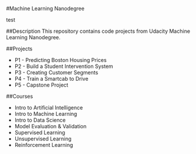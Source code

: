 #Machine Learning Nanodegree

test

##Description
This repository contains code projects from Udacity Machine Learning Nanodegree.

##Projects
- P1 - Predicting Boston Housing Prices
- P2 - Build a Student Intervention System
- P3 - Creating Customer Segments
- P4 - Train a Smartcab to Drive
- P5 - Capstone Project

##Courses
- Intro to Artificial Intelligence
- Intro to Machine Learning
- Intro to Data Science
- Model Evaluation & Validation
- Supervised Learning
- Unsupervised Learning
- Reinforcement Learning

